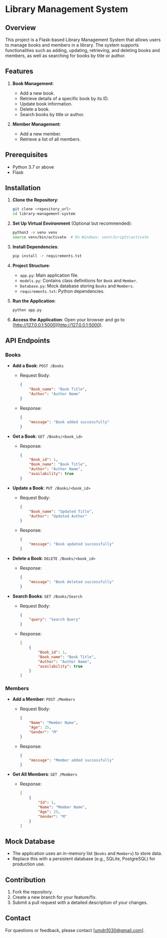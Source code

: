 # Library Management System

## Overview
This project is a Flask-based Library Management System that allows users to manage books and members in a library. The system supports functionalities such as adding, updating, retrieving, and deleting books and members, as well as searching for books by title or author.

## Features
1. **Book Management**:
   - Add a new book.
   - Retrieve details of a specific book by its ID.
   - Update book information.
   - Delete a book.
   - Search books by title or author.

2. **Member Management**:
   - Add a new member.
   - Retrieve a list of all members.

## Prerequisites
- Python 3.7 or above
- Flask

## Installation
1. **Clone the Repository**:
   ```bash
   git clone <repository_url>
   cd library-management-system
   ```

2. **Set Up Virtual Environment** (Optional but recommended):
   ```bash
   python3 -m venv venv
   source venv/bin/activate  # On Windows: venv\Scripts\activate
   ```

3. **Install Dependencies**:
   ```bash
   pip install -r requirements.txt
   ```

4. **Project Structure**:
   - `app.py`: Main application file.
   - `models.py`: Contains class definitions for `Book` and `Member`.
   - `Database.py`: Mock database storing `Books` and `Members`.
   - `requirements.txt`: Python dependencies.

5. **Run the Application**:
   ```bash
   python app.py
   ```

6. **Access the Application**:
   Open your browser and go to [http://127.0.0.1:5000](http://127.0.0.1:5000).

## API Endpoints
### Books
- **Add a Book**: `POST /Books`
  - Request Body:
    ```json
    {
        "Book_name": "Book Title",
        "Author": "Author Name"
    }
    ```
  - Response:
    ```json
    {
        "message": "Book added successfully"
    }
    ```

- **Get a Book**: `GET /Books/<book_id>`
  - Response:
    ```json
    {
        "Book_id": 1,
        "Book_name": "Book Title",
        "Author": "Author Name",
        "availability": true
    }
    ```

- **Update a Book**: `PUT /Books/<book_id>`
  - Request Body:
    ```json
    {
        "Book_name": "Updated Title",
        "Author": "Updated Author"
    }
    ```
  - Response:
    ```json
    {
        "message": "Book updated successfully"
    }
    ```

- **Delete a Book**: `DELETE /Books/<book_id>`
  - Response:
    ```json
    {
        "message": "Book deleted successfully"
    }
    ```

- **Search Books**: `GET /Books/Search`
  - Request Body:
    ```json
    {
        "query": "Search Query"
    }
    ```
  - Response:
    ```json
    [
        {
            "Book_id": 1,
            "Book_name": "Book Title",
            "Author": "Author Name",
            "availability": true
        }
    ]
    ```

### Members
- **Add a Member**: `POST /Members`
  - Request Body:
    ```json
    {
        "Name": "Member Name",
        "Age": 25,
        "Gender": "M"
    }
    ```
  - Response:
    ```json
    {
        "message": "Member added successfully"
    }
    ```

- **Get All Members**: `GET /Members`
  - Response:
    ```json
    [
        {
            "Id": 1,
            "Name": "Member Name",
            "Age": 25,
            "Gender": "M"
        }
    ]
    ```

## Mock Database
- The application uses an in-memory list (`Books` and `Members`) to store data.
- Replace this with a persistent database (e.g., SQLite, PostgreSQL) for production use.

## Contribution
1. Fork the repository.
2. Create a new branch for your feature/fix.
3. Submit a pull request with a detailed description of your changes.

## Contact
For questions or feedback, please contact [umdn1030@gmail.com].


